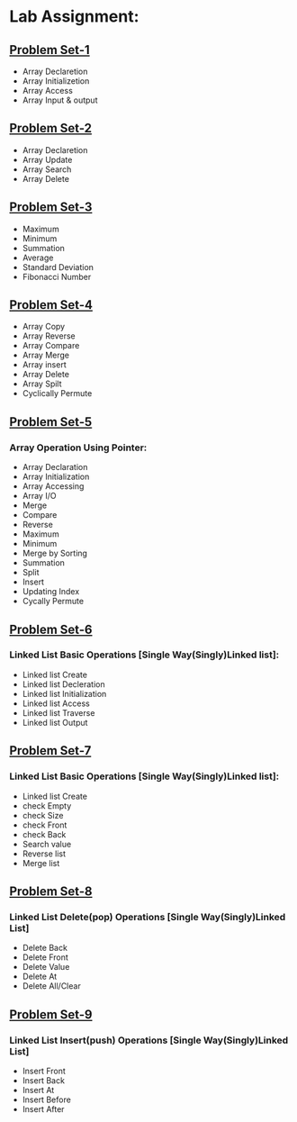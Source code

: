 # Lab Assignment:

## [Problem Set-1](https://github.com/1834902551/cse214/tree/master/Lab1)
- Array Declaretion
- Array Initializetion
- Array Access
- Array Input & output


## [Problem Set-2](https://github.com/1834902551/cse214/tree/master/Lab2)
- Array Declaretion
- Array Update
- Array Search
- Array Delete


## [Problem Set-3](https://github.com/1834902551/cse214/tree/master/Lab3)
- Maximum
- Minimum
- Summation
- Average
- Standard Deviation
- Fibonacci Number


## [Problem Set-4](https://github.com/1834902551/cse214/tree/master/Lab4)
- Array Copy
- Array Reverse
- Array Compare
- Array Merge
- Array insert
- Array Delete
- Array Spilt
- Cyclically Permute


## [Problem Set-5](https://github.com/1834902551/cse214/tree/master/Lab5)
### Array Operation Using Pointer:
- Array Declaration
- Array Initialization
- Array Accessing
- Array I/O
- Merge
- Compare
- Reverse
- Maximum
- Minimum
- Merge by Sorting
- Summation
- Split
- Insert
- Updating Index
- Cycally Permute

## [Problem Set-6](https://github.com/1834902551/cse214/tree/master/Lab6)
### Linked List Basic Operations [Single Way(Singly)Linked list]:
- Linked list Create
- Linked list Decleration
- Linked list Initialization
- Linked list Access
- Linked list Traverse
- Linked list Output

## [Problem Set-7](https://github.com/1834902551/cse214/tree/master/Lab7)
### Linked List Basic Operations [Single Way(Singly)Linked list]:
- Linked list Create
- check Empty
- check Size
- check Front
- check Back
- Search value
- Reverse list
- Merge list

## [Problem Set-8](https://github.com/1834902551/cse214/tree/master/Lab8)
### Linked List Delete(pop) Operations [Single Way(Singly)Linked List]
- Delete Back
- Delete Front
- Delete Value
- Delete At
- Delete All/Clear

## [Problem Set-9](https://github.com/1834902551/cse214/tree/master/Lab9)
### Linked List Insert(push) Operations [Single Way(Singly)Linked List]
- Insert Front
- Insert Back
- Insert At
- Insert Before
- Insert After
